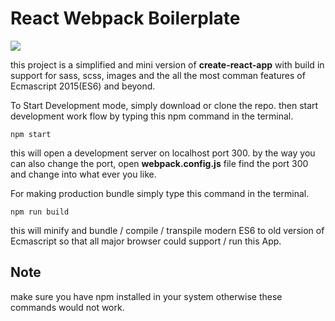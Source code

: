 # React Webpack Boilerplate

<a href="https://github.com/jj-softeng/react-webpack-boilerplate" >
<img src="https://img.shields.io/badge/boilerplate-webpack-brightgreen" />
</a>

<br />

this project is a simplified and mini version of **create-react-app** with build in support for sass, scss, images and the all the most comman features of Ecmascript 2015(ES6) and beyond.

To Start Development mode, simply download or clone the repo. then start development work flow by typing this npm command in the terminal.

```npm
npm start
```

this will open a development server on localhost port 300. by the way you can also change the port, open **webpack.config.js** file find the port 300 and change into what ever you like.

For making production bundle simply type this command in the terminal.

```npm
npm run build
```

this will minify and bundle / compile / transpile modern ES6 to old version of Ecmascript so that all major browser could support / run this App.

## Note

make sure you have npm installed in your system otherwise these commands would not work.
